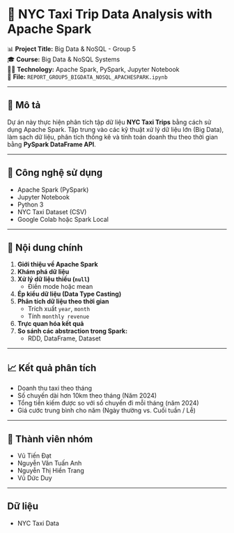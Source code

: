 # 🚕 NYC Taxi Trip Data Analysis with Apache Spark

📊 **Project Title:** Big Data & NoSQL - Group 5  
🎓 **Course:** Big Data & NoSQL Systems  
👨‍💻 **Technology:** Apache Spark, PySpark, Jupyter Notebook  
📁 **File:** `REPORT_GROUP5_BIGDATA_NOSQL_APACHESPARK.ipynb`

---

## 📌 Mô tả

Dự án này thực hiện phân tích tập dữ liệu **NYC Taxi Trips** bằng cách sử dụng Apache Spark. Tập trung vào các kỹ thuật xử lý dữ liệu lớn (Big Data), làm sạch dữ liệu, phân tích thống kê và tính toán doanh thu theo thời gian bằng **PySpark DataFrame API**.

---

## 🔧 Công nghệ sử dụng

- Apache Spark (PySpark)
- Jupyter Notebook
- Python 3
- NYC Taxi Dataset (CSV)
- Google Colab hoặc Spark Local

---

## 🧠 Nội dung chính

1. **Giới thiệu về Apache Spark**
2. **Khám phá dữ liệu**
3. **Xử lý dữ liệu thiếu (`null`)**
   - Điền mode hoặc mean
4. **Ép kiểu dữ liệu (Data Type Casting)**
5. **Phân tích dữ liệu theo thời gian**
   - Trích xuất `year`, `month`
   - Tính `monthly revenue`
6. **Trực quan hóa kết quả**
7. **So sánh các abstraction trong Spark:**  
   - RDD, DataFrame, Dataset

---

## 📈 Kết quả phân tích

- Doanh thu taxi theo tháng
- Số chuyến dài hơn 10km theo tháng (Năm 2024)
- Tổng tiền kiếm được so với số chuyến đi mỗi tháng (năm 2024)
- Giá cước trung bình cho năm (Ngày thường vs. Cuối tuần / Lễ)

---
## 👥 Thành viên nhóm
- Vũ Tiến Đạt
- Nguyễn Văn Tuấn Anh
- Nguyễn Thị Hiền Trang
- Vũ Dức Duy

---
## Dữ liệu
- NYC Taxi Data
